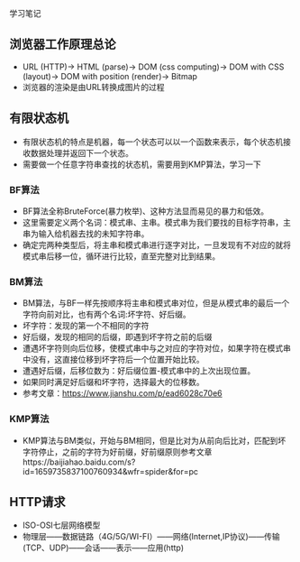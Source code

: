学习笔记

## 浏览器工作原理总论

* URL (HTTP)-> HTML (parse)-> DOM (css computing)-> DOM with CSS (layout)-> DOM with position (render)-> Bitmap
* 浏览器的渲染是由URL转换成图片的过程

## 有限状态机

* 有限状态机的特点是机器，每一个状态可以以一个函数来表示，每个状态机接收数据处理并返回下一个状态。
* 需要做一个任意字符串查找的状态机，需要用到KMP算法，学习一下

### BF算法

* BF算法全称BruteForce(暴力枚举)、这种方法显而易见的暴力和低效。
* 这里需要定义两个名词：模式串、主串。模式串为我们要找的目标字符串，主串为输入给机器去找的未知字符串。
* 确定完两种类型后，将主串和模式串进行逐字对比，一旦发现有不对应的就将模式串后移一位，循环进行比较，直至完整对比到结果。

### BM算法

* BM算法，与BF一样先按顺序将主串和模式串对位，但是从模式串的最后一个字符向前对比，也有两个名词:坏字符、好后缀。
* 坏字符：发现的第一个不相同的字符
* 好后缀，发现的相同的后缀，即遇到坏字符之前的后缀
* 遭遇坏字符则向后位移，使模式串中与之对应的字符对位，如果字符在模式串中没有，这直接位移到坏字符后一个位置开始比较。
* 遭遇好后缀，后移位数为：好后缀位置-模式串中的上次出现位置。
* 如果同时满足好后缀和坏字符，选择最大的位移数。
* 参考文章：https://www.jianshu.com/p/ead6028c70e6

### KMP算法

* KMP算法与BM类似，开始与BM相同，但是比对为从前向后比对，匹配到坏字符停止，之前的字符为好前缀，好前缀原则参考文章https://baijiahao.baidu.com/s?id=1659735837100760934&wfr=spider&for=pc

## HTTP请求

* ISO-OSI七层网络模型
* 物理层——数据链路（4G/5G/WI-FI）——网络(Internet,IP协议)——传输(TCP、UDP)——会话——表示——应用(http)

